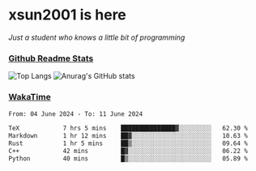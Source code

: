 # xsun2001 is here

*Just a student who knows a little bit of programming*

### [Github Readme Stats](https://github.com/anuraghazra/github-readme-stats)

![Top Langs](https://github-readme-stats.vercel.app/api/top-langs/?username=xsun2001&layout=compact&theme=radical) ![Anurag's GitHub stats](https://github-readme-stats.vercel.app/api?username=xsun2001&show_icons=true&theme=radical)

### [WakaTime](https://wakatime.com)

<!--START_SECTION:waka-->

```txt
From: 04 June 2024 - To: 11 June 2024

TeX            7 hrs 5 mins    ███████████████▓░░░░░░░░░   62.30 %
Markdown       1 hr 12 mins    ██▓░░░░░░░░░░░░░░░░░░░░░░   10.63 %
Rust           1 hr 5 mins     ██▒░░░░░░░░░░░░░░░░░░░░░░   09.64 %
C++            42 mins         █▓░░░░░░░░░░░░░░░░░░░░░░░   06.22 %
Python         40 mins         █▒░░░░░░░░░░░░░░░░░░░░░░░   05.89 %
```

<!--END_SECTION:waka-->
